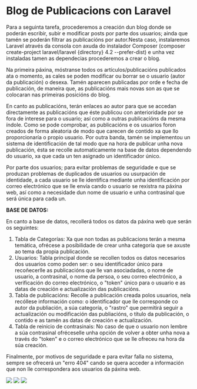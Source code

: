 # 		Blog de Publicacions con Laravel



Para a seguinta tarefa, procederemos a creación dun blog donde se poderán escribir, subir e modificar posts por parte dos usuarios; ainda que tamén se poderán filtrar as publicacións por autor.Nesta caso, instalaremos Laravel através da consola con axuda do instalador Composer (composer create-project laravel/laravel {directory} 4.2 --prefer-dist) e unha vez instaladas tamen as dependecias procederemos a crear o blog.

Na primeira páxina, móstranse todos os artículos/publicacións publicados ata o momento, as cales se poden modificar ou borrar se o usuario (autor da publicación) o desexa. Tamén aparecen publicadas por orde e fecha de publicación, de maneira que, as publicacións mais novas son as que se colocaran nas primeiras posicións do blog. 

En canto as publicacións, terán enlaces ao autor para que se accedan directamente as publicacións que éste publicou con anterioridade por se fora de interese para o usuario; así como a outras publicacións da mesma índole. Como se pode comprobar, as publicacións e os usuarios foron creados de forma aleatoria de modo que carecen de contido xa que llo proporcionaría o propio usuario. Por outra banda, tamén se implementou un sistema de identificación de tal modo que na hora de publicar unha nova publicación, ésta se recolle automaticamente na base de datos dependendo do usuario, xa que cada un ten asignado un identificador único.

Por parte dos usuarios; para evitar problemas de seguridade e que se produzan problemas de duplicados de usuarios ou usurpación de identidade, a cada usuario se lle identifica mediante unha identificación por correo electrónico que se lle envía cando o usuario se rexistra na páxina web, así como a necesidade dun nome de usuario e unha contrasinal que será única para cada un.

**BASE DE DATOS:**

En canto a base de datos, recollerá todos os datos da páxina web que serán os seguintes:

1. Tabla de Categorías: Xa que non todas as publicacions terán a mesma temática, ofrécese a posibilidade de crear unha categoría que se axuste ao tema da propia publicación.
2. Usuarios: Tabla principal donde se recollen todos os datos necesarios dos usuarios como poden ser: o seu identificador único para recoñecerlle as publicacións que lle van asociadadas, o nome de usuario, a contrasinal, o nome da persoa, o seu correo electrónico, a verificación do correo electrónico, o "token" único para o usuario e as datas de creación e actualización das publicacións.
3. Tabla de publicacións: Recolle a publicación creada polos usuarios, nela recóllese información como: o identificador que lle corresponde co autor da publiación, a  súa categoría,  o "rastro" que permitirá seguir a actualización ou modificación das publiacións, o título da publicación, o contido e as tamén as datas de creación e actualización.
4. Tabla de reinicio de contrasinais: No caso de que o usuario non lembre a súa contrasinal ofréceselle unha opción de volver a obter unha nova a través do "token" e o correo electrónico que se lle ofreceu na hora da súa creación.

Finalmente, por motivos de seguridade e para evitar falla no sistema, sempre se ofrecerá un "erro 404" cando se quera acceder a información que non lle correspondera aos usuarios da páxina web.

<img src="https://user-images.githubusercontent.com/89069423/154221139-d42f0e59-3832-46a1-96e5-1502ec9b28f6.png"/>
<img src="https://user-images.githubusercontent.com/89069423/154221147-6bd9ad55-84c2-48c0-b57e-6e4357967781.png"/>
<img src="https://user-images.githubusercontent.com/89069423/154221153-355c499e-fa6f-4618-8747-6ef06d3a34c0.png"/>







